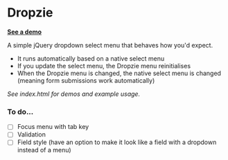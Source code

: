 # Dropzie

**[See a demo](https://jeremyblaze.github.io/Dropzie/)**

A simple jQuery dropdown select menu that behaves how you'd expect.

- It runs automatically based on a native select menu
- If you update the select menu, the Dropzie menu reinitialises
- When the Dropzie menu is changed, the native select menu is changed (meaning form submissions work automatically)

_See index.html for demos and example usage._

### To do...

- [ ] Focus menu with tab key
- [ ] Validation
- [ ] Field style (have an option to make it look like a field with a dropdown instead of a menu)